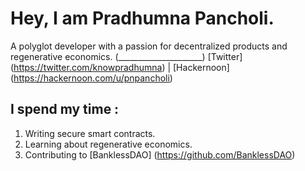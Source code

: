 
# Hey, I am Pradhumna Pancholi.

A polyglot developer with a passion for decentralized products and regenerative economics.
(_____________________)
[Twitter] (https://twitter.com/knowpradhumna) | [Hackernoon] (https://hackernoon.com/u/pnpancholi) 

## I spend my time :

1. Writing secure smart contracts.
2. Learning about regenerative economics.
3. Contributing to [BanklessDAO] (https://github.com/BanklessDAO)

